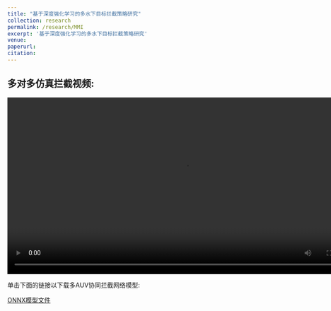 ```yaml
---
title: "基于深度强化学习的多水下目标拦截策略研究"
collection: research
permalink: /research/MMI
excerpt: '基于深度强化学习的多水下目标拦截策略研究'
venue:
paperurl:
citation:
---
```


<html lang="en">
<head>
    <meta charset="UTF-8">
    <meta name="viewport" content="width=device-width, initial-scale=1.0">
    <title>Supporting Material</title>
</head>
<body>
    <h2>多对多仿真拦截视频: </h2>
    <video src="../videos/MMI.mp4" autoplay="true" controls="controls" width="800" height="400"></video>
</body>
    
<body>
    <p>单击下面的链接以下载多AUV协同拦截网络模型:</p>
    <a href="../OtherMaterial/MMI.onnx" download>ONNX模型文件</a>
</body>
</html>
